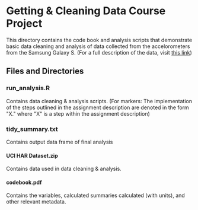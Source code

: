 # Getting & Cleaning Data Course Project

This directory contains the code book and 
analysis scripts that demonstrate basic
data cleaning and analysis of data 
collected from the accelorometers from 
the Samsung Galaxy S. (For a full description
of the data, visit  [this link](http://archive.ics.uci.edu/ml/datasets/Human+Activity+Recognition+Using+Smartphones))

## Files and Directories
### run_analysis.R 
Contains data cleaning & analysis scripts. (For markers: The implementation of the steps outlined in the assignment description are denoted in the form "X." where "X" is a step within the assignment description)
### tidy_summary.txt
Contains output data frame of final analysis
#### UCI HAR Dataset.zip
Contains data used in data cleaning & analysis.
#### codebook.pdf
Contains the variables, calculated summaries calculated (with units), and other relevant metadata. 

